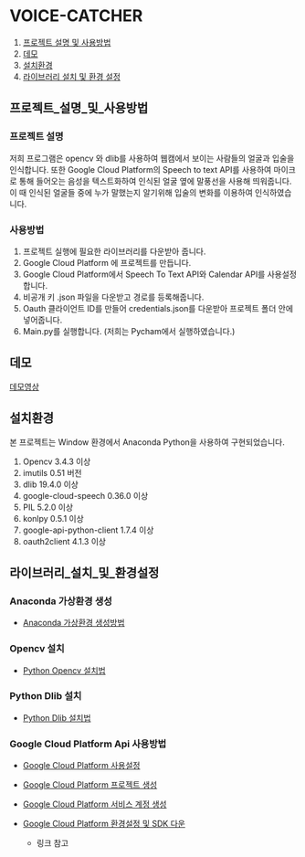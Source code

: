 # VOICE-CATCHER

1. [프로젝트 설명 및 사용방법](#프로젝트_설명_및_사용방법)
2. [데모](#데모)
3. [설치환경](#설치환경)
4. [라이브러리 설치 및 환경 설정](#라이브러리_설치_및_환경설정)


## 프로젝트_설명_및_사용방법
### 프로젝트 설명
저희 프로그램은 opencv 와 dlib를 사용하여 웹캠에서 보이는 사람들의 얼굴과 입술을 인식합니다. 또한 Google Cloud Platform의 Speech to text API를 사용하여 마이크로 통해 들어오는 음성을 텍스트화하여 인식된 얼굴 옆에 말풍선을 사용해 띄워줍니다. 이 때 인식된 얼굴들 중에 누가 말했는지 알기위해 입술의 변화를 이용하여 인식하였습니다. 

### 사용방법
1. 프로젝트 실행에 필요한 라이브러리를 다운받아 줍니다.
2. Google Cloud Platform 에 프로젝트를 만듭니다.
3. Google Cloud Platform에서 Speech To Text API와 Calendar API를 사용설정합니다.
4. 비공개 키 .json 파일을 다운받고 경로를 등록해줍니다.
5. Oauth 클라이언트 ID를 만들어 credentials.json를 다운받아 프로젝트 폴더 안에 넣어줍니다.
6. Main.py를 실행합니다. (저희는 Pycham에서 실행하였습니다.)

## 데모
[데모영상](https://youtu.be/DjnEKcIg3a8)

## 설치환경
본 프로젝트는 Window 환경에서 Anaconda Python을 사용하여 구현되었습니다.

1. Opencv 3.4.3 이상
2. imutils 0.51 버전
3. dlib 19.4.0 이상
4. google-cloud-speech 0.36.0 이상
5. PIL 5.2.0 이상
6. konlpy 0.5.1 이상
7. google-api-python-client 1.7.4 이상
8. oauth2client 4.1.3 이상

## 라이브러리_설치_및_환경설정
### Anaconda 가상환경 생성
 * [Anaconda 가상환경 생성방법](http://circlestate.tistory.com/3)

### Opencv 설치
 * [Python Opencv 설치법](http://circlestate.tistory.com/4)

### Python Dlib 설치
 * [Python Dlib 설치법](http://circlestate.tistory.com/6)

### Google Cloud Platform Api 사용방법
 * [Google Cloud Platform 사용설정](http://circlestate.tistory.com/8)
 * [Google Cloud Platform 프로젝트 생성](http://circlestate.tistory.com/9)
 * [Google Cloud Platform 서비스 계정 생성](http://circlestate.tistory.com/10)
 * [Google Cloud Platform 환경설정 및 SDK 다운](http://circlestate.tistory.com/11)

	- 링크 참고

 
